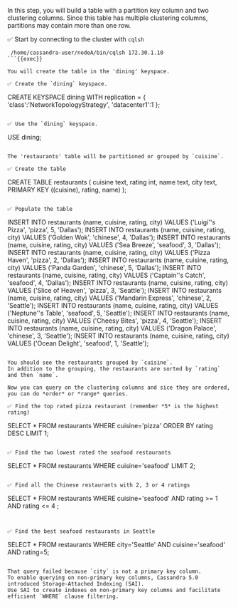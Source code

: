 In this step, you will build a table with a partition key column and two clustering columns.
Since this table has multiple clustering columns, partitions may contain more than one row.

✅ Start by connecting to the cluster with `cqlsh` 
```
 /home/cassandra-user/nodeA/bin/cqlsh 172.30.1.10
```{{exec}}

You will create the table in the 'dining' keyspace.

✅ Create the `dining` keyspace.
```
CREATE KEYSPACE dining WITH replication = {
  'class':'NetworkTopologyStrategy',
  'datacenter1':1
};
```{{exec}}

✅ Use the `dining` keyspace.
```
USE dining;
```{{exec}}

The 'restaurants' table will be partitioned or grouped by `cuisine`. 

✅ Create the table
```
CREATE TABLE restaurants (
  cuisine text,
  rating int,
  name text,
  city text,
  PRIMARY KEY ((cuisine), rating, name)
);
```{{exec}}

✅ Populate the table
```
INSERT INTO restaurants (name, cuisine, rating, city)
  VALUES ('Luigi''s Pizza', 'pizza', 5, 'Dallas');
INSERT INTO restaurants (name, cuisine, rating, city)
  VALUES ('Golden Wok', 'chinese', 4, 'Dallas');
INSERT INTO restaurants (name, cuisine, rating, city)
  VALUES ('Sea Breeze', 'seafood', 3, 'Dallas');
INSERT INTO restaurants (name, cuisine, rating, city)
  VALUES ('Pizza Haven', 'pizza', 2, 'Dallas');
INSERT INTO restaurants (name, cuisine, rating, city)
  VALUES ('Panda Garden', 'chinese', 5, 'Dallas');
INSERT INTO restaurants (name, cuisine, rating, city)
  VALUES ('Captain''s Catch', 'seafood', 4, 'Dallas');
INSERT INTO restaurants (name, cuisine, rating, city)
  VALUES ('Slice of Heaven', 'pizza', 3, 'Seattle');
INSERT INTO restaurants (name, cuisine, rating, city)
  VALUES ('Mandarin Express', 'chinese', 2, 'Seattle');
INSERT INTO restaurants (name, cuisine, rating, city)
  VALUES ('Neptune''s Table', 'seafood', 5, 'Seattle');
INSERT INTO restaurants (name, cuisine, rating, city)
  VALUES ('Cheesy Bites', 'pizza', 4, 'Seattle');
INSERT INTO restaurants (name, cuisine, rating, city)
  VALUES ('Dragon Palace', 'chinese', 3, 'Seattle');
INSERT INTO restaurants (name, cuisine, rating, city)
  VALUES ('Ocean Delight', 'seafood', 1, 'Seattle');
```{{exec}}

You should see the restaurants grouped by `cuisine`.
In addition to the grouping, the restaurants are sorted by `rating` and then `name`.

Now you can query on the clustering columns and sice they are ordered, you can do *order* or *range* queries.

✅ Find the top rated pizza restaurant (remember *5* is the highest rating)
```
SELECT * FROM restaurants WHERE cuisine='pizza' ORDER BY rating DESC LIMIT 1;
```{{exec}}

✅ Find the two lowest rated the seafood restaurants
```
SELECT * FROM restaurants WHERE cuisine='seafood' LIMIT 2;
```{{exec}}

✅ Find all the Chinese restaurants with 2, 3 or 4 ratings
```
SELECT * FROM restaurants WHERE cuisine='seafood' AND rating >= 1 AND rating <= 4 ;
```{{exec}}


✅ Find the best seafood restaurants in Seattle
```
SELECT * FROM restaurants WHERE city='Seattle' AND cuisine='seafood' AND rating=5;
```{{exec}}

That query failed because `city` is not a primary key column.
To enable querying on non-primary key columns, Cassandra 5.0 introduced Storage-Attached Indexing (SAI). 
Use SAI to create indexes on non-primary key columns and facilitate efficient `WHERE` clause filtering.